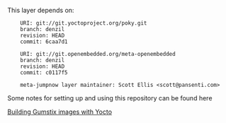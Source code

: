 This layer depends on:

        URI: git://git.yoctoproject.org/poky.git
        branch: denzil
        revision: HEAD
        commit: 6caa7d1

        URI: git://git.openembedded.org/meta-openembedded
        branch: denzil
        revision: HEAD
        commit: c0117f5

        meta-jumpnow layer maintainer: Scott Ellis <scott@pansenti.com>

Some notes for setting up and using this repository can be found here 

[Building Gumstix images with Yocto](http://www.jumpnowtek.com/index.php?option=com_content&view=article&id=85)

